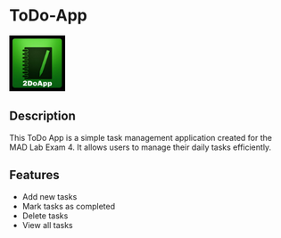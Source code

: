 # ToDo-App 
<img src="https://github.com/isharaUmayanaga/ToDo-App/blob/master/app/src/main/res/drawable/applogo.jpeg" alt="App Logo" width="100" hight="100">

## Description
This ToDo App is a simple task management application created for the MAD Lab Exam 4. It allows users to manage their daily tasks efficiently.

## Features
- Add new tasks
- Mark tasks as completed
- Delete tasks
- View all tasks


